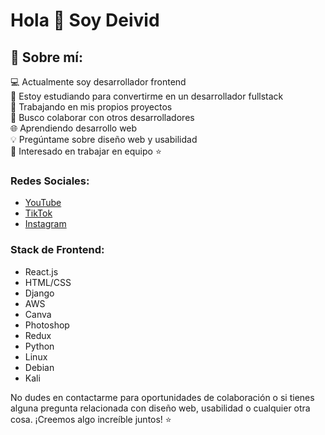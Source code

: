 <h1>Hola 👋 Soy Deivid</h1>
<h2>💫 Sobre mí:</h2>
<p>
  💻 Actualmente soy desarrollador frontend<br>
  🌱 Estoy estudiando para convertirme en un desarrollador fullstack<br>
  🔭 Trabajando en mis propios proyectos<br>
  👯 Busco colaborar con otros desarrolladores<br>
  🌐 Aprendiendo desarrollo web<br>
  💡 Pregúntame sobre diseño web y usabilidad<br>
  🌟 Interesado en trabajar en equipo ⭐<br>
</p>

<h3>Redes Sociales:</h3>
<ul>
  <li><a href="https://www.youtube.com/tucanal" target="_blank">YouTube</a></li>
  <li><a href="https://www.tiktok.com/@tucuenta" target="_blank">TikTok</a></li>
  <li><a href="https://www.instagram.com/tucuenta" target="_blank">Instagram</a></li>
</ul>

<h3>Stack de Frontend:</h3>
<ul>
  <li>React.js</li>
  <li>HTML/CSS</li>
  <li>Django</li>
  <li>AWS</li>
  <li>Canva</li>
  <li>Photoshop</li>
  <li>Redux</li>
  <li>Python</li>
  <li>Linux</li>
  <li>Debian</li>
  <li>Kali</li>
</ul>

<p>
  No dudes en contactarme para oportunidades de colaboración o si tienes alguna pregunta relacionada con diseño web, usabilidad o cualquier otra cosa. ¡Creemos algo increíble juntos! ⭐
</p>
